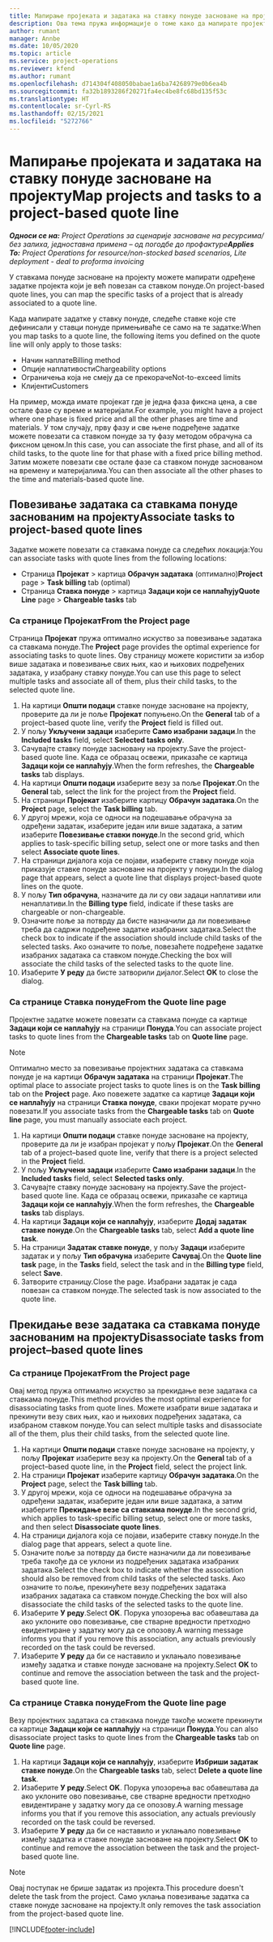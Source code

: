 ```yaml
---
title: Мапирање пројеката и задатака на ставку понуде засноване на пројекту
description: Ова тема пружа информације о томе како да мапирате пројекте и задатке у предмет задатка заснованог на пројекту.
author: rumant
manager: Annbe
ms.date: 10/05/2020
ms.topic: article
ms.service: project-operations
ms.reviewer: kfend
ms.author: rumant
ms.openlocfilehash: d714304f408050babae1a6ba74268979e0b6ea4b
ms.sourcegitcommit: fa32b1893286f20271fa4ec4be8fc68bd135f53c
ms.translationtype: HT
ms.contentlocale: sr-Cyrl-RS
ms.lasthandoff: 02/15/2021
ms.locfileid: "5272766"
---
```

# <a name="map-projects-and-tasks-to-a-project-based-quote-line"></a><span data-ttu-id="0506e-103">Мапирање пројеката и задатака на ставку понуде засноване на пројекту</span><span class="sxs-lookup"><span data-stu-id="0506e-103">Map projects and tasks to a project-based quote line</span></span>

<span data-ttu-id="0506e-104">_**Односи се на:** Project Operations за сценарије засноване на ресурсима/без залиха, једноставна примена – од погодбе до профактуре_</span><span class="sxs-lookup"><span data-stu-id="0506e-104">_**Applies To:** Project Operations for resource/non-stocked based scenarios, Lite deployment - deal to proforma invoicing_</span></span>

<span data-ttu-id="0506e-105">У ставкама понуде засноване на пројекту можете мапирати одређене задатке пројекта који је већ повезан са ставком понуде.</span><span class="sxs-lookup"><span data-stu-id="0506e-105">On project-based quote lines, you can map the specific tasks of a project that is already associated to a quote line.</span></span>

<span data-ttu-id="0506e-106">Када мапирате задатке у ставку понуде, следеће ставке које сте дефинисали у ставци понуде примењиваће се само на те задатке:</span><span class="sxs-lookup"><span data-stu-id="0506e-106">When you map tasks to a quote line, the following items you defined on the quote line will only apply to those tasks:</span></span>

- <span data-ttu-id="0506e-107">Начин наплате</span><span class="sxs-lookup"><span data-stu-id="0506e-107">Billing method</span></span>
- <span data-ttu-id="0506e-108">Опције наплативости</span><span class="sxs-lookup"><span data-stu-id="0506e-108">Chargeability options</span></span>
- <span data-ttu-id="0506e-109">Ограничења која не смеју да се прекораче</span><span class="sxs-lookup"><span data-stu-id="0506e-109">Not-to-exceed limits</span></span>
- <span data-ttu-id="0506e-110">Клијенти</span><span class="sxs-lookup"><span data-stu-id="0506e-110">Customers</span></span>

<span data-ttu-id="0506e-111">На пример, можда имате пројекат где је једна фаза фиксна цена, а све остале фазе су време и материјали.</span><span class="sxs-lookup"><span data-stu-id="0506e-111">For example, you might have a project where one phase is fixed price and all the other phases are time and materials.</span></span> <span data-ttu-id="0506e-112">У том случају, прву фазу и све њене подређене задатке можете повезати са ставком понуде за ту фазу методом обрачуна са фиксном ценом.</span><span class="sxs-lookup"><span data-stu-id="0506e-112">In this case, you can associate the first phase, and all of its child tasks, to the quote line for that phase with a fixed price billing method.</span></span> <span data-ttu-id="0506e-113">Затим можете повезати све остале фазе са ставком понуде заснованом на времену и материјалима.</span><span class="sxs-lookup"><span data-stu-id="0506e-113">You can then associate all the other phases to the time and materials-based quote line.</span></span>

## <a name="associate-tasks-to-project-based-quote-lines"></a><span data-ttu-id="0506e-114">Повезивање задатака са ставкама понуде заснованим на пројекту</span><span class="sxs-lookup"><span data-stu-id="0506e-114">Associate tasks to project-based quote lines</span></span>

<span data-ttu-id="0506e-115">Задатке можете повезати са ставкама понуде са следећих локација:</span><span class="sxs-lookup"><span data-stu-id="0506e-115">You can associate tasks with quote lines from the following locations:</span></span>

- <span data-ttu-id="0506e-116">Страница **Пројекат** > картица **Обрачун задатака** (оптимално)</span><span class="sxs-lookup"><span data-stu-id="0506e-116">**Project** page > **Task billing** tab (optimal)</span></span>
- <span data-ttu-id="0506e-117">Страница **Ставка понуде** > картица **Задаци који се наплаћују**</span><span class="sxs-lookup"><span data-stu-id="0506e-117">**Quote Line** page > **Chargeable tasks** tab</span></span> 

### <a name="from-the-project-page"></a><span data-ttu-id="0506e-118">Са странице Пројекат</span><span class="sxs-lookup"><span data-stu-id="0506e-118">From the Project page</span></span>

<span data-ttu-id="0506e-119">Страница **Пројекат** пружа оптимално искуство за повезивање задатака са ставкама понуде.</span><span class="sxs-lookup"><span data-stu-id="0506e-119">The **Project** page provides the optimal experience for associating tasks to quote lines.</span></span> <span data-ttu-id="0506e-120">Ову страницу можете користити за избор више задатака и повезивање свих њих, као и њихових подређених задатака, у изабрану ставку понуде.</span><span class="sxs-lookup"><span data-stu-id="0506e-120">You can use this page to select multiple tasks and associate all of them, plus their child tasks, to the selected quote line.</span></span>

1. <span data-ttu-id="0506e-121">На картици **Општи подаци** ставке понуде засноване на пројекту, проверите да ли је поље **Пројекат** попуњено.</span><span class="sxs-lookup"><span data-stu-id="0506e-121">On the **General** tab of a project–based quote line, verify the **Project** field is filled out.</span></span>
2. <span data-ttu-id="0506e-122">У пољу **Укључени задаци** изаберите **Само изабрани задаци**.</span><span class="sxs-lookup"><span data-stu-id="0506e-122">In the **Included tasks** field, select **Selected tasks only**.</span></span>
3. <span data-ttu-id="0506e-123">Сачувајте ставку понуде засновану на пројекту.</span><span class="sxs-lookup"><span data-stu-id="0506e-123">Save the project-based quote line.</span></span> <span data-ttu-id="0506e-124">Када се образац освежи, приказаће се картица **Задаци који се наплаћују**.</span><span class="sxs-lookup"><span data-stu-id="0506e-124">When the form refreshes, the **Chargeable tasks** tab displays.</span></span>
4. <span data-ttu-id="0506e-125">На картици **Општи подаци** изаберите везу за поље **Пројекат**.</span><span class="sxs-lookup"><span data-stu-id="0506e-125">On the **General** tab, select the link for the project from the **Project** field.</span></span>
5. <span data-ttu-id="0506e-126">На страници **Пројекат** изаберите картицу **Обрачун задатака**.</span><span class="sxs-lookup"><span data-stu-id="0506e-126">On the **Project** page, select the **Task billing** tab.</span></span>
6. <span data-ttu-id="0506e-127">У другој мрежи, која се односи на подешавање обрачуна за одређени задатак, изаберите један или више задатака, а затим изаберите **Повезивање ставки понуде**.</span><span class="sxs-lookup"><span data-stu-id="0506e-127">In the second grid, which applies to task-specific billing setup, select one or more tasks and then select **Associate quote lines**.</span></span>
7. <span data-ttu-id="0506e-128">На страници дијалога која се појави, изаберите ставку понуде која приказује ставке понуде засноване на пројекту у понуди.</span><span class="sxs-lookup"><span data-stu-id="0506e-128">In the dialog page that appears, select a quote line that displays project-based quote lines on the quote.</span></span>
8. <span data-ttu-id="0506e-129">У пољу **Тип обрачуна**, назначите да ли су ови задаци наплативи или ненаплативи.</span><span class="sxs-lookup"><span data-stu-id="0506e-129">In the **Billing type** field, indicate if these tasks are chargeable or non-chargeable.</span></span>
9. <span data-ttu-id="0506e-130">Означите поље за потврду да бисте назначили да ли повезивање треба да садржи подређене задатке изабраних задатака.</span><span class="sxs-lookup"><span data-stu-id="0506e-130">Select the check box to indicate if the association should include child tasks of the selected tasks.</span></span> <span data-ttu-id="0506e-131">Ако означите то поље, повезаћете подређене задатке изабраних задатака са ставком понуде.</span><span class="sxs-lookup"><span data-stu-id="0506e-131">Checking the box will associate the child tasks of the selected tasks to the quote line.</span></span>
10. <span data-ttu-id="0506e-132">Изаберите **У реду** да бисте затворили дијалог.</span><span class="sxs-lookup"><span data-stu-id="0506e-132">Select **OK** to close the dialog.</span></span>

### <a name="from-the-quote-line-page"></a><span data-ttu-id="0506e-133">Са странице Ставка понуде</span><span class="sxs-lookup"><span data-stu-id="0506e-133">From the Quote line page</span></span>

<span data-ttu-id="0506e-134">Пројектне задатке можете повезати са ставкама понуде са картице **Задаци који се наплаћују** на страници **Понуда**.</span><span class="sxs-lookup"><span data-stu-id="0506e-134">You can associate project tasks to quote lines from the **Chargeable tasks** tab on **Quote line** page.</span></span>

>[!NOTE]
><span data-ttu-id="0506e-135">Оптимално место за повезивање пројектних задатака са ставкама понуде је на картици **Обрачун задатака** на страници **Пројекат**.</span><span class="sxs-lookup"><span data-stu-id="0506e-135">The optimal place to associate project tasks to quote lines is on the **Task billing** tab on the **Project** page.</span></span> <span data-ttu-id="0506e-136">Ако повежете задатке са картице **Задаци који се наплаћују** на страници **Ставка понуде**, сваки пројекат морате ручно повезати.</span><span class="sxs-lookup"><span data-stu-id="0506e-136">If you associate tasks from the **Chargeable tasks** tab on **Quote line** page, you must manually associate each project.</span></span>

1. <span data-ttu-id="0506e-137">На картици **Општи подаци** ставке понуде засноване на пројекту, проверите да ли је изабран пројекат у пољу **Пројекат**.</span><span class="sxs-lookup"><span data-stu-id="0506e-137">On the **General** tab of a project–based quote line, verify that there is a project selected in the **Project** field.</span></span>
2. <span data-ttu-id="0506e-138">У пољу **Укључени задаци** изаберите **Само изабрани задаци**.</span><span class="sxs-lookup"><span data-stu-id="0506e-138">In the **Included tasks** field, select **Selected tasks only**.</span></span>
3. <span data-ttu-id="0506e-139">Сачувајте ставку понуде засновану на пројекту.</span><span class="sxs-lookup"><span data-stu-id="0506e-139">Save the project-based quote line.</span></span> <span data-ttu-id="0506e-140">Када се образац освежи, приказаће се картица **Задаци који се наплаћују**.</span><span class="sxs-lookup"><span data-stu-id="0506e-140">When the form refreshes, the **Chargeable tasks** tab displays.</span></span>
4. <span data-ttu-id="0506e-141">На картици **Задаци који се наплаћују**, изаберите **Додај задатак ставке понуде**.</span><span class="sxs-lookup"><span data-stu-id="0506e-141">On the **Chargeable tasks** tab, select **Add a quote line task**.</span></span>
5. <span data-ttu-id="0506e-142">На страници **Задатак ставке понуде**, у пољу **Задаци** изаберите задатак и у пољу **Тип обрачуна** изаберите **Сачувај**.</span><span class="sxs-lookup"><span data-stu-id="0506e-142">On the **Quote line task** page, in the **Tasks** field, select the task and in the **Billing type** field, select **Save**.</span></span> 
6. <span data-ttu-id="0506e-143">Затворите страницу.</span><span class="sxs-lookup"><span data-stu-id="0506e-143">Close the page.</span></span> <span data-ttu-id="0506e-144">Изабрани задатак је сада повезан са ставком понуде.</span><span class="sxs-lookup"><span data-stu-id="0506e-144">The selected task is now associated to the quote line.</span></span>

## <a name="disassociate-tasks-from-projectbased-quote-lines"></a><span data-ttu-id="0506e-145">Прекидање везе задатака са ставкама понуде заснованим на пројекту</span><span class="sxs-lookup"><span data-stu-id="0506e-145">Disassociate tasks from project–based quote lines</span></span>

### <a name="from-the-project-page"></a><span data-ttu-id="0506e-146">Са странице Пројекат</span><span class="sxs-lookup"><span data-stu-id="0506e-146">From the Project page</span></span>

<span data-ttu-id="0506e-147">Овај метод пружа оптимално искуство за прекидање везе задатака са ставкама понуде.</span><span class="sxs-lookup"><span data-stu-id="0506e-147">This method provides the most optimal experience for disassociating tasks from quote lines.</span></span> <span data-ttu-id="0506e-148">Можете изабрати више задатака и прекинути везу свих њих, као и њихових подређених задатака, са изабраном ставком понуде.</span><span class="sxs-lookup"><span data-stu-id="0506e-148">You can select multiple tasks and disassociate all of the them, plus their child tasks, from the selected quote line.</span></span>

1. <span data-ttu-id="0506e-149">На картици **Општи подаци** ставке понуде засноване на пројекту, у пољу **Пројекат** изаберите везу ка пројекту.</span><span class="sxs-lookup"><span data-stu-id="0506e-149">On the **General** tab of a project–based quote line, in the **Project** field, select the project link.</span></span>
2. <span data-ttu-id="0506e-150">На страници **Пројекат** изаберите картицу **Обрачун задатака**.</span><span class="sxs-lookup"><span data-stu-id="0506e-150">On the **Project** page, select the **Task billing** tab.</span></span>
3. <span data-ttu-id="0506e-151">У другој мрежи, која се односи на подешавање обрачуна за одређени задатак, изаберите један или више задатака, а затим изаберите **Прекидање везе са ставкама понуде**.</span><span class="sxs-lookup"><span data-stu-id="0506e-151">In the second grid, which applies to task-specific billing setup, select one or more tasks, and then select **Disassociate quote lines**.</span></span>
4. <span data-ttu-id="0506e-152">На страници дијалога која се појави, изаберите ставку понуде.</span><span class="sxs-lookup"><span data-stu-id="0506e-152">In the dialog page that appears, select a quote line.</span></span>
5. <span data-ttu-id="0506e-153">Означите поље за потврду да бисте назначили да ли повезивање треба такође да се уклони из подређених задатака изабраних задатака.</span><span class="sxs-lookup"><span data-stu-id="0506e-153">Select the check box to indicate whether the association should also be removed from child tasks of the selected tasks.</span></span> <span data-ttu-id="0506e-154">Ако означите то поље, прекинућете везу подређених задатака изабраних задатака са ставком понуде.</span><span class="sxs-lookup"><span data-stu-id="0506e-154">Checking the box will also disassociate the child tasks of the selected tasks to the quote line.</span></span>
6. <span data-ttu-id="0506e-155">Изаберите **У реду**.</span><span class="sxs-lookup"><span data-stu-id="0506e-155">Select **OK**.</span></span> <span data-ttu-id="0506e-156">Порука упозорења вас обавештава да ако уклоните ово повезивање, све стварне вредности претходно евидентиране у задатку могу да се опозову.</span><span class="sxs-lookup"><span data-stu-id="0506e-156">A warning message informs you that if you remove this association, any actuals previously recorded on the task could be reversed.</span></span> 
7. <span data-ttu-id="0506e-157">Изаберите **У реду** да би се наставило и уклањало повезивање између задатка и ставке понуде засноване на пројекту.</span><span class="sxs-lookup"><span data-stu-id="0506e-157">Select **OK** to continue and remove the association between the task and the project-based quote line.</span></span>

### <a name="from-the-quote-line-page"></a><span data-ttu-id="0506e-158">Са странице Ставка понуде</span><span class="sxs-lookup"><span data-stu-id="0506e-158">From the Quote line page</span></span>

<span data-ttu-id="0506e-159">Везу пројектних задатака са ставкама понуде такође можете прекинути са картице **Задаци који се наплаћују** на страници **Понуда**.</span><span class="sxs-lookup"><span data-stu-id="0506e-159">You can also disassociate project tasks to quote lines from the **Chargeable tasks** tab on **Quote line** page.</span></span>

1. <span data-ttu-id="0506e-160">На картици **Задаци који се наплаћују**, изаберите **Избриши задатак ставке понуде**.</span><span class="sxs-lookup"><span data-stu-id="0506e-160">On the **Chargeable tasks** tab, select **Delete a quote line task**.</span></span>
2. <span data-ttu-id="0506e-161">Изаберите **У реду**.</span><span class="sxs-lookup"><span data-stu-id="0506e-161">Select **OK**.</span></span> <span data-ttu-id="0506e-162">Порука упозорења вас обавештава да ако уклоните ово повезивање, све стварне вредности претходно евидентиране у задатку могу да се опозову.</span><span class="sxs-lookup"><span data-stu-id="0506e-162">A warning message informs you that if you remove this association, any actuals previously recorded on the task could be reversed.</span></span> 
3. <span data-ttu-id="0506e-163">Изаберите **У реду** да би се наставило и уклањало повезивање између задатка и ставке понуде засноване на пројекту.</span><span class="sxs-lookup"><span data-stu-id="0506e-163">Select **OK** to continue and remove the association between the task and the project-based quote line.</span></span>

>[!NOTE]
> <span data-ttu-id="0506e-164">Овај поступак не брише задатак из пројекта.</span><span class="sxs-lookup"><span data-stu-id="0506e-164">This procedure doesn't delete the task from the project.</span></span> <span data-ttu-id="0506e-165">Само уклања повезивање задатка са ставке понуде засноване на пројекту.</span><span class="sxs-lookup"><span data-stu-id="0506e-165">It only removes the task association from the project-based quote line.</span></span>


[!INCLUDE[footer-include](../../includes/footer-banner.md)]
